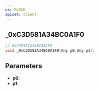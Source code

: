```yaml
---
ns: FLOCK
apiset: client
---
```

## _0xC3D581A34BC0A1F0

```c
// 0xC3D581A34BC0A1F0
void _0xC3D581A34BC0A1F0(Any p0,Any p1);
```


## Parameters
* **p0**:
* **p1**: